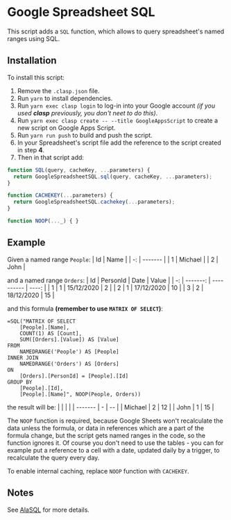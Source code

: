 # Google Spreadsheet SQL
This script adds a `SQL` function, which allows to query spreadsheet's named ranges using SQL.

## Installation
To install this script:
1. Remove the `.clasp.json` file.
2. Run `yarn` to install dependencies.
3. Run `yarn exec clasp login` to log-in into your Google account *(if you used **clasp** previously, you don't neet to do this)*.
4. Run `yarn exec clasp create -- --title GoogleAppsScript` to create a new script on Google Apps Script.
5. Run `yarn run push` to build and push the script.
6. In your Spreadsheet's script file add the reference to the script created in step **4**.
7. Then in that script add:
```js
function SQL(query, cacheKey, ...parameters) {
  return GoogleSpreadsheetSQL.sql(query, cacheKey, ...parameters);
}

function CACHEKEY(...parameters) {
  return GoogleSpreadsheetSQL.cachekey(...parameters);
}

function NOOP(..._) { }
```

## Example
Given a named range `People`:
| Id | Name    |
| -: | ------- |
|  1 | Michael |
|  2 | John    |

and a named range `Orders`:
| Id | PersonId | Date       | Value |
| -: | -------: | ---------- | ----: |
|  1 |        1 | 15/12/2020 |     2 |
|  2 |        1 | 17/12/2020 |    10 |
|  3 |        2 | 18/12/2020 |    15 |

and this formula **(remember to use `MATRIX OF SELECT`)**:
```excel
=SQL("MATRIX OF SELECT
    [People].[Name],
    COUNT(1) AS [Count],
    SUM([Orders].[Value]) AS [Value]
FROM
    NAMEDRANGE('People') AS [People]
INNER JOIN
    NAMEDRANGE('Orders') AS [Orders]
ON
    [Orders].[PersonId] = [People].[Id]
GROUP BY
    [People].[Id],
    [People].[Name]", NOOP(People, Orders))
```

the result will be:
|         |   |    |
| ------- | - | -- |
| Michael | 2 | 12 |
| John    | 1 | 15 |

The `NOOP` function is required, because Google Sheets won't recalculate the data unless the formula, or data in references which are a part of the formula change, but the script gets named ranges in the code, so the function ignores it. Of course you don't need to use the tables - you can for example put a reference to a cell with a date, updated daily by a trigger, to recalculate the query every day.

To enable internal caching, replace `NOOP` function with `CACHEKEY`.

## Notes
See [AlaSQL](https://github.com/agershun/alasql) for more details.
